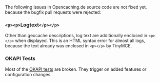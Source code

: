 The following issues in Opencaching.de source code are not fixed yet, because
the bugfix pull requests were rejected:

### `<p><p>`Logtext`</p></p>` ###

Other than geocache descriptions, log text are additionally enclosed in `<p></p>`
when displayed. This is an HTML syntax error for almost all logs, because the text
already was enclosed in `<p></p>` by TinyMCE.

### OKAPI Tests ###

Most of the [OKAPI tests](https://github.com/OpencachingDeutschland/oc-server3/tree/development/tests/Modules/Okapi)
are broken. They trigger on added features or configuration changes.
